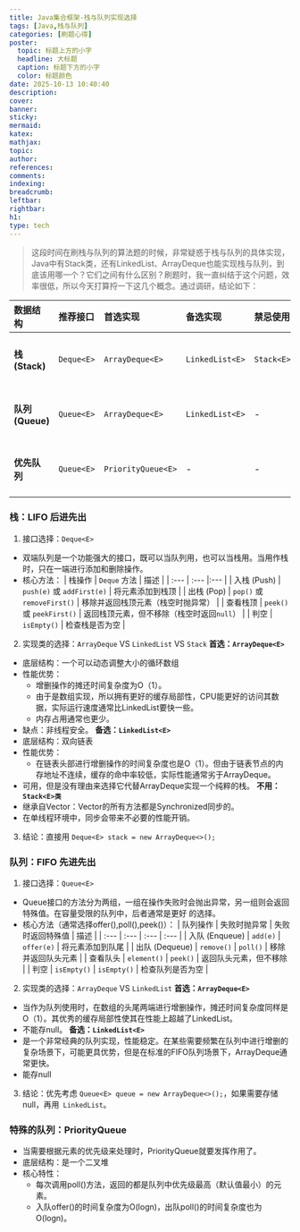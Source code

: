 ```yaml
---
title: Java集合框架-栈与队列实现选择
tags: [Java,栈与队列]
categories: [刷题心得]
poster:
  topic: 标题上方的小字
  headline: 大标题
  caption: 标题下方的小字
  color: 标题颜色
date: 2025-10-13 10:40:40
description:
cover:
banner:
sticky:
mermaid:
katex:
mathjax:
topic:
author:
references:
comments:
indexing:
breadcrumb:
leftbar:
rightbar:
h1:
type: tech
---
```

> 这段时间在刷栈与队列的算法题的时候，非常疑惑于栈与队列的具体实现，Java中有Stack类，还有LinkedList、ArrayDeque也能实现栈与队列，到底该用哪一个？它们之间有什么区别？刷题时，我一直纠结于这个问题，效率很低，所以今天打算捋一下这几个概念。通过调研，结论如下：

| 数据结构 | 推荐接口 | **首选实现** | 备选实现 | **禁忌使用** | 关键特性 |
| :--- | :--- | :--- | :--- |:--- |:--- |
| **栈 (Stack)** | `Deque<E>` | `ArrayDeque<E>` | `LinkedList<E>` | `Stack<E>` | LIFO (后进先出) |
| **队列 (Queue)** | `Queue<E>` | `ArrayDeque<E>` | `LinkedList<E>` | - | FIFO (先进先出) |
| **优先队列** | `Queue<E>` | `PriorityQueue<E>` | - | - | 堆排序，非FIFO |

### 栈：LIFO 后进先出
1. 接口选择：`Deque<E>`
  - 双端队列是一个功能强大的接口，既可以当队列用，也可以当栈用。当用作栈时，只在一端进行添加和删除操作。
  - 核心方法：
    | 栈操作 | `Deque` 方法 | 描述 |
    | :--- | :--- |:--- |
    | 入栈 (Push) | `push(e)` 或 `addFirst(e)` | 将元素添加到栈顶 |
    | 出栈 (Pop) | `pop()` 或 `removeFirst()` | 移除并返回栈顶元素（栈空时抛异常） |
    | 查看栈顶 | `peek()` 或 `peekFirst()` | 返回栈顶元素，但不移除（栈空时返回`null`） |
    | 判空 | `isEmpty()` | 检查栈是否为空 |
2. 实现类的选择：`ArrayDeque` VS `LinkedList` VS `Stack`
  **首选：`ArrayDeque<E>`**
  - 底层结构：一个可以动态调整大小的循环数组
  - 性能优势：
    - 增删操作的摊还时间复杂度为O（1）。
    - 由于是数组实现，所以拥有更好的缓存局部性，CPU能更好的访问其数据，实际运行速度通常比LinkedList要快一些。
    - 内存占用通常也更少。
  - 缺点：非线程安全。
  **备选：`LinkedList<E>`**
  - 底层结构：双向链表
  - 性能优势：
    - 在链表头部进行增删操作的时间复杂度也是O（1）。但由于链表节点的内存地址不连续，缓存的命中率较低，实际性能通常劣于ArrayDeque。
  - 可用，但是没有理由来选择它代替ArrayDeque实现一个纯粹的栈。
  **不用：`Stack<E>类`**
  - 继承自Vector：Vector的所有方法都是Synchronized同步的。
  - 在单线程环境中，同步会带来不必要的性能开销。
3. 结论：直接用 `Deque<E> stack = new ArrayDeque<>();` 

### 队列：FIFO 先进先出
1. 接口选择：`Queue<E>`
  - Queue接口的方法分为两组，一组在操作失败时会抛出异常，另一组则会返回特殊值。在容量受限的队列中，后者通常是更好 的选择。
  - 核心方法（通常选择offer(),poll(),peek()）：
  | 队列操作 | 失败时抛异常 | 失败时返回特殊值 | 描述 |
  | :--- | :--- | :--- | :--- |
  | 入队 (Enqueue) | `add(e)` | `offer(e)` | 将元素添加到队尾 |
  | 出队 (Dequeue) | `remove()` | `poll()` | 移除并返回队头元素 |
  | 查看队头 | `element()` | `peek()` | 返回队头元素，但不移除 |
  | 判空 | `isEmpty()` | `isEmpty()` | 检查队列是否为空 |
2. 实现类的选择：`ArrayDeque` VS `LinkedList`
  **首选：`ArrayDeque<E>`**
  - 当作为队列使用时，在数组的头尾两端进行增删操作，摊还时间复杂度同样是O（1）。其优秀的缓存局部性使其在性能上超越了LinkedList。
  - 不能存null。
  **备选：`LinkedList<E>`**
  - 是一个非常经典的队列实现，性能稳定。在某些需要频繁在队列中进行增删的复杂场景下，可能更具优势，但是在标准的FIFO队列场景下，ArrayDeque通常更快。
  - 能存null
3. 结论：优先考虑 `Queue<E> queue = new ArrayDeque<>();`，如果需要存储null，再用` LinkedList`。
### 特殊的队列：PriorityQueue
- 当需要根据元素的优先级来处理时，PriorityQueue就要发挥作用了。
- 底层结构：是一个二叉堆
- 核心特性：
  - 每次调用poll()方法，返回的都是队列中优先级最高（默认值最小）的元素。
  - 入队offer()的时间复杂度为O(logn)，出队poll()的时间复杂度也为O(logn)。